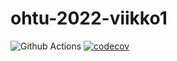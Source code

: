 # ohtu-2022-viikko1

![Github Actions](https://github.com/brontto/ohtu-2022-viikko1/workflows/CI/badge.svg)
[![codecov](https://codecov.io/gh/brontto/ohtu-2022-viikko1/branch/main/graph/badge.svg?token=97YUBHQP8H)](https://codecov.io/gh/brontto/ohtu-2022-viikko1)
